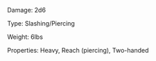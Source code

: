 Damage: 2d6

Type: Slashing/Piercing

Weight: 6lbs

Properties: Heavy, Reach (piercing), Two-handed 
